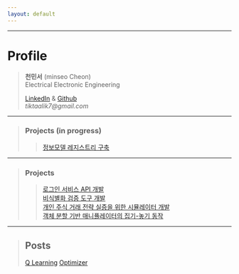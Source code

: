 ```yaml
---
layout: default
---
```


* * *

# Profile
> **천민서** (minseo Cheon)  
> Electrical Electronic Engineering  
> 
> 
> [LinkedIn](https://www.linkedin.com/in/%EB%AF%BC%EC%84%9C-%EC%B2%9C-5a797523a/) & [Github](https://github.com/tiktaalik7)  
> _tiktaalik7@gmail.com_
* * *
> ### Projects (in progress)
>> [정보모델 레지스트리 구축](./project-003-registry.html)  
* * *
> ### Projects
>> [로그인 서비스 API 개발](./project-001-Login_Service.html)  
>> [비식별화 검증 도구 개발](./project-002-De_Identification_Verifier.html)  
>> [개인 주식 거래 전략 실증을 위한 시뮬레이터 개발](./project-004-development_of_stock_simulator_for_assessing_the_personal_trading_strategy.html)  
>> [객체 분할 기반 매니퓰레이터의 집기-놓기 동작](./project-005-manipulator’s_pick-and-place_based_on_instance_segmentation.html)  
* * *

>## Posts
> [Q Learning](./project-006-q_learning.html)
> [Optimizer](./project-007-optimizer.html)